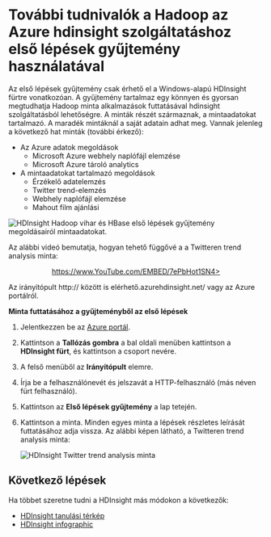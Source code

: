 <properties
   pageTitle="További tudnivalók a HDInsight a minta gyűjteménnyel Hadoop |} Microsoft Azure"
   description="A HDInsight első lépések gyűjteményből minta alkalmazások futtatásával gyorsan megtudhatja, Hadoop. Használja a mintaadatokat, vagy adja meg a saját."
   services="hdinsight"
   documentationCenter=""
   tags="azure-portal"
   authors="mumian"
   manager="jhubbard"
   editor="cgronlun"/>

<tags
   ms.service="hdinsight"
   ms.workload="big-data"
   ms.tgt_pltfrm="na"
   ms.devlang="na"
   ms.topic="article"
   ms.date="10/21/2016"
   ms.author="jgao"/>

# <a name="learn-hadoop-by-using-the-azure-hdinsight-getting-started-gallery"></a>További tudnivalók a Hadoop az Azure hdinsight szolgáltatáshoz első lépések gyűjtemény használatával

Az első lépések gyűjtemény csak érhető el a Windows-alapú HDInsight fürtre vonatkozóan. A gyűjtemény tartalmaz egy könnyen és gyorsan megtudhatja Hadoop minta alkalmazások futtatásával hdinsight szolgáltatásból lehetőségre. A minták részét származnak, a mintaadatokat tartalmazó. A maradék mintáknál a saját adatain adhat meg. Vannak jelenleg a következő hat minták (további érkező):

- Az Azure adatok megoldások
    - Microsoft Azure webhely naplófájl elemzése
    - Microsoft Azure tároló analytics
- A mintaadatokat tartalmazó megoldások
    - Érzékelő adatelemzés
    - Twitter trend-elemzés
    - Webhely naplófájl elemzése
    - Mahout film ajánlási

![HDInsight Hadoop vihar és HBase első lépések gyűjtemény megoldásairól mintaadatokat.][hdinsight.sample.gallery]

Az alábbi videó bemutatja, hogyan tehető függővé a a Twitteren trend analysis minta:

<center><a href="https://www.youtube.com/embed/7ePbHot1SN4">https://www.YouTube.com/EMBED/7ePbHot1SN4></a></center>

Az irányítópult http:// között is elérhető<YourHDInsightClusterName>.azurehdinsight.net/ vagy az Azure portálról.

**Minta futtatásához a gyűjteményből az első lépések**

1. Jelentkezzen be az [Azure portál][azure.portal].
2. Kattintson a **Tallózás gombra** a bal oldali menüben kattintson a **HDInsight fürt**, és kattintson a csoport nevére.
3. A felső menüből az **Irányítópult** elemre.
4. Írja be a felhasználónevét és jelszavát a HTTP-felhasználó (más néven fürt felhasználó).
6. Kattintson az **Első lépések gyűjtemény** a lap tetején.
7. Kattintson a minta. Minden egyes minta a lépések részletes leírását futtatásához adja vissza. Az alábbi képen látható, a Twitteren trend analysis minta:

    ![HDInsight Twitter trend analysis minta][hdinsight.twitter.sample]

## <a name="next-steps"></a>Következő lépések
Ha többet szeretne tudni a HDInsight más módokon a következők:

- [HDInsight tanulási térkép][hdinsight.learn.map]
- [HDInsight infographic][hdinsight.infographic]

<!--Image references-->
[hdinsight.sample.gallery]: ./media/hdinsight-learn-hadoop-use-sample-gallery/HDInsight-Getting-Started-Gallery.png
[hdinsight.twitter.sample]: ./media/hdinsight-learn-hadoop-use-sample-gallery/HDInsight-Twitter-Trend-Analysis-sample.png

<!--Link references-->
[hdinsight.learn.map]: https://azure.microsoft.com/documentation/learning-paths/hdinsight-self-guided-hadoop-training/
[hdinsight.infographic]: http://go.microsoft.com/fwlink/?linkid=523960
[azure.portal]:https://portal.azure.com
